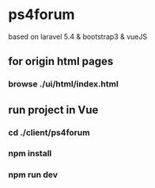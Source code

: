 # ps4forum
based on laravel 5.4 & bootstrap3 & vueJS

## for origin html pages
### browse ./ui/html/index.html

## run project in Vue
### cd ./client/ps4forum
### npm install
### npm run dev
